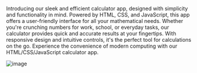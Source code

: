 Introducing our sleek and efficient calculator app, designed with simplicity and functionality in mind. 
Powered by HTML, CSS, and JavaScript, this app offers a user-friendly interface for all your mathematical needs. 
Whether you're crunching numbers for work, school, or everyday tasks, our calculator provides quick and accurate results at your fingertips. 
With responsive design and intuitive controls, it's the perfect tool for calculations on the go. 
Experience the convenience of modern computing with our HTML/CSS/JavaScript calculator app.

![image](https://github.com/likhitharai/Calculator/assets/38128585/aeddca68-9ac6-4362-9a4b-a6fee07de7f4)
